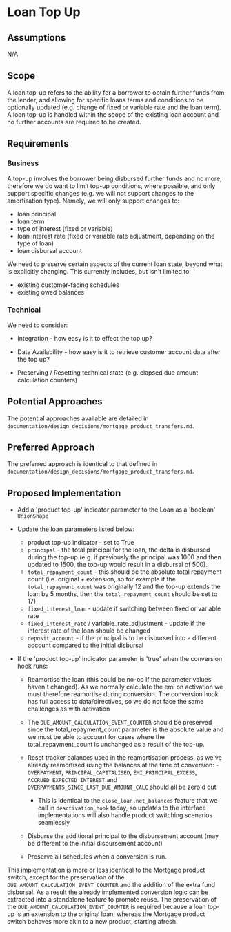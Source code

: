 # Loan Top Up

## Assumptions

N/A

## Scope

A loan top-up refers to the ability for a borrower to obtain further funds from the lender, and allowing for specific loans terms and conditions to be optionally updated (e.g. change of fixed or variable rate and the loan term). A loan top-up is handled within the scope of the existing loan account and no further accounts are required to be created.

## Requirements

### Business

A top-up involves the borrower being disbursed further funds and no more, therefore we do want to limit top-up conditions, where possible, and only support specific changes (e.g. we will not support changes to the amortisation type). Namely, we will only support changes to:

- loan principal
- loan term
- type of interest (fixed or variable)
- loan interest rate (fixed or variable rate adjustment, depending on the type of loan)
- loan disbursal account

We need to preserve certain aspects of the current loan state, beyond what is explicitly changing. This currently includes, but isn't limited to:

- existing customer-facing schedules
- existing owed balances

### Technical

We need to consider:

- Integration - how easy is it to effect the top up?

- Data Availability - how easy is it to retrieve customer account data after the top up?

- Preserving / Resetting technical state (e.g. elapsed due amount calculation counters)

## Potential Approaches

The potential approaches available are detailed in `documentation/design_decisions/mortgage_product_transfers.md`.

## Preferred Approach

The preferred approach is identical to that defined in `documentation/design_decisions/mortgage_product_transfers.md`.

## Proposed Implementation

- Add a 'product top-up' indicator parameter to the Loan as a 'boolean' `UnionShape`
- Update the loan parameters listed below:
  - product top-up indicator - set to True
  - `principal` - the total principal for the loan, the delta is disbursed during the top-up (e.g. if previously the principal was 1000 and then updated to 1500, the top-up would result in a disbursal of 500).
  - `total_repayment_count` - this should be the absolute total repayment count (i.e. original + extension, so for example if the `total_repayment_count` was originally 12 and the top-up extends the loan by 5 months, then the `total_repayment_count` should be set to 17)
  - `fixed_interest_loan` - update if switching between fixed or variable rate
  - `fixed_interest_rate` / variable_rate_adjustment - update if the interest rate of the loan should be changed
  - `deposit_account` - if the principal is to be disbursed into a different account compared to the initial disbursal

- If the 'product top-up' indicator parameter is 'true' when the conversion hook runs:

  - Reamortise the loan (this could be no-op if the parameter values haven't changed). As we normally calculate the emi on activation we must therefore reamortise during conversion. The conversion hook has full access to data/directives, so we do not face the same challenges as with activation

  - The `DUE_AMOUNT_CALCULATION_EVENT_COUNTER` should be preserved since the total_repayment_count parameter is the absolute value and we must be able to account for cases where the total_repayment_count is unchanged as a result of the top-up.

  - Reset tracker balances used in the reamortisation process, as we've already reamortised using the balances at the time of conversion:
        -`OVERPAYMENT`, `PRINCIPAL_CAPITALISED`, `EMI_PRINCIPAL_EXCESS`, `ACCRUED_EXPECTED_INTEREST` and `OVERPAYMENTS_SINCE_LAST_DUE_AMOUNT_CALC` should all be zero'd out

    - This is identical to the `close_loan.net_balances` feature that we call in `deactivation_hook` today, so updates to the interface implementations will also handle product switching scenarios seamlessly

  - Disburse the additional principal to the disbursement account (may be different to the initial disbursement account)

  - Preserve all schedules when a conversion is run.

This implementation is more or less identical to the Mortgage product switch, except for the preservation of the `DUE_AMOUNT_CALCULATION_EVENT_COUNTER` and the addition of the extra fund disbursal. As a result the already implemented conversion logic can be extracted into a standalone feature to promote reuse. The preservation of the `DUE_AMOUNT_CALCULATION_EVENT_COUNTER` is required because a loan top-up is an extension to the original loan, whereas the Mortgage product switch behaves more akin to a new product, starting afresh.

